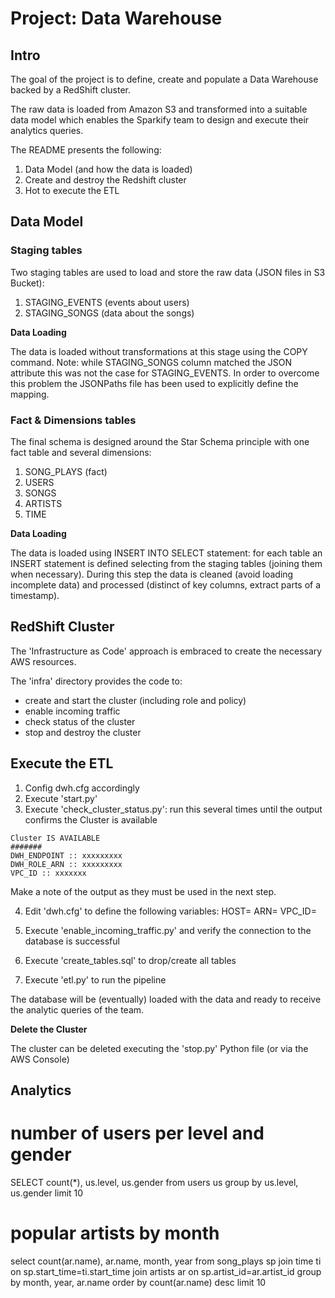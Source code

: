 # Project: Data Warehouse

## Intro

The goal of the project is to define, create and populate a Data Warehouse backed by a RedShift cluster.

The raw data is loaded from Amazon S3 and transformed into a suitable data model which enables
the Sparkify team to design and execute their analytics queries.

The README presents the following:
1. Data Model (and how the data is loaded)
2. Create and destroy the Redshift cluster
3. Hot to execute the ETL

## Data Model

### Staging tables

Two staging tables are used to load and store the raw data (JSON files in S3 Bucket):
1. STAGING_EVENTS (events about users)
2. STAGING_SONGS (data about the songs)

**Data Loading**

The data is loaded without transformations at this stage using the COPY command.
Note: while STAGING_SONGS column matched the JSON attribute this was not the case for STAGING_EVENTS.
In order to overcome this problem the JSONPaths file has been used to explicitly define the mapping.


### Fact & Dimensions tables

The final schema is designed around the Star Schema principle with one fact table and several dimensions:
1. SONG_PLAYS (fact)
2. USERS
3. SONGS
4. ARTISTS
5. TIME

**Data Loading**

The data is loaded using INSERT INTO SELECT statement: for each table an INSERT statement is defined
selecting from the staging tables (joining them when necessary).
During this step the data is cleaned (avoid loading incomplete data) and processed (distinct of key columns,
extract parts of a timestamp).

## RedShift Cluster

The 'Infrastructure as Code' approach is embraced to create the necessary AWS resources.

The 'infra' directory provides the code to:
- create and start the cluster (including role and policy)
- enable incoming traffic
- check status of the cluster
- stop and destroy the cluster

## Execute the ETL

1. Config dwh.cfg accordingly
2. Execute 'start.py'
3. Execute 'check_cluster_status.py': run this several times until the output confirms the Cluster is available
```
Cluster IS AVAILABLE
#######
DWH_ENDPOINT :: xxxxxxxxx
DWH_ROLE_ARN :: xxxxxxxxx
VPC_ID :: xxxxxxx
```
Make a note of the output as they must be used in the next step.

4. Edit 'dwh.cfg' to define the following variables:
HOST=<value of DWH_ENDPOINT>
ARN=<value of DWH_ROLE_ARN>
VPC_ID=<value of VPC_ID>

5. Execute 'enable_incoming_traffic.py' and verify the connection to the database is successful

6. Execute 'create_tables.sql' to drop/create all tables

7. Execute 'etl.py' to run the pipeline

The database will be (eventually) loaded with the data and ready to receive the analytic queries of the team.

**Delete the Cluster**
 
The cluster can be deleted executing the 'stop.py' Python file (or via the AWS Console)
 
## Analytics

# number of users per level and gender
SELECT count(*), us.level, us.gender from users us 
group by us.level, us.gender
limit 10

# popular artists by month
select count(ar.name), ar.name, month, year 
from song_plays sp join time ti on sp.start_time=ti.start_time
join artists ar on sp.artist_id=ar.artist_id
group by month, year, ar.name
order by count(ar.name) desc
limit 10
